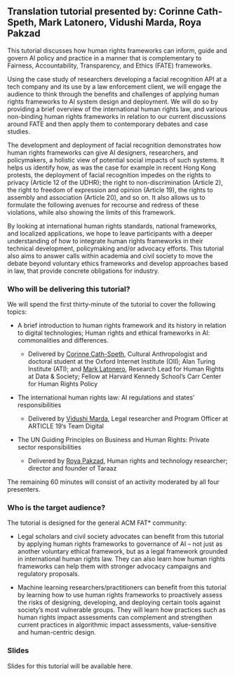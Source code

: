 
## Translation tutorial presented by: Corinne Cath-Speth, Mark Latonero, Vidushi Marda, Roya Pakzad

This tutorial discusses how human rights frameworks can inform, guide and govern AI policy and practice in a manner that is complementary to Fairness, Accountability, Transparency, and Ethics (FATE) frameworks. 

Using the case study of researchers developing a facial recognition API at a tech company and its use by a law enforcement client, we will engage the audience to think through the benefits and challenges of applying human rights frameworks to AI system design and deployment. We will do so by providing a brief overview of the international human rights law, and various non-binding human rights frameworks in relation to our current discussions around FATE and then apply them to contemporary debates and case studies. 

The development and deployment of facial recognition demonstrates how human rights frameworks can give AI designers, researchers, and policymakers, a holistic view of potential social impacts of such systems. It helps us identify how, as was the case for example in recent Hong Kong protests, the deployment of facial recognition impedes on the rights to privacy (Article 12 of the UDHR); the right to non-discrimination (Article 2), the right to freedom of expression and opinion (Article 19), the rights to assembly and association (Article 20), and so on. It also allows us to formulate the following avenues for recourse and redress of these violations, while also showing the limits of this framework. 

By looking at international human rights standards, national frameworks, and localized applications, we hope to leave participants with a deeper understanding of how to integrate human rights frameworks in their technical development, policymaking and/or advocacy efforts. This tutorial also aims to answer calls within academia and civil society to move the debate beyond voluntary ethics frameworks and develop approaches based in law, that provide concrete obligations for industry.  


### Who will be delivering this tutorial?

We will spend the first thirty-minute of the tutorial to cover the following topics:

- A brief introduction to human rights framework and its history in relation to digital technologies; Human rights and ethical frameworks in AI: commonalities and differences.
  - Delivered by [Corinne Cath-Speth](https://corinnecath.com/), Cultural Anthropologist and doctoral student at the Oxford Internet Institute (OII); Alan Turing Institute (ATI); and [Mark Latonero](https://datasociety.net/people/latonero-mark/), Research Lead for Human Rights at Data & Society; Fellow at Harvard Kennedy School’s Carr Center for Human Rights Policy

- The international human rights law: AI regulations and states’ responsibilities 
  - Delivered by [Vidushi Marda](http://vidushimarda.com/), Legal researcher and Program Officer at ARTICLE 19‘s Team Digital

- The UN Guiding Principles on Business and Human Rights: Private sector responsibilities
  - Delivered by [Roya Pakzad](https://www.royapakzad.co/), Human rights and technology researcher; director and founder of Taraaz

The remaining 60 minutes will consist of an activity moderated by all four presenters.

### Who is the target audience?

The tutorial is designed for the general ACM FAT* community:
 
- Legal scholars and civil society advocates can benefit from this tutorial by applying human rights frameworks to governance of AI – not just as another voluntary ethical framework, but as a legal framework grounded in international human rights law. They can also learn how human rights frameworks can help them with stronger advocacy campaigns and regulatory proposals. 

- Machine learning researchers/practitioners can benefit from this tutorial by learning how to use human rights frameworks to proactively assess the risks of designing, developing, and deploying certain tools against society’s most vulnerable groups. They will learn how practices such as human rights impact assessments can complement and strengthen current practices in algorithmic impact assessments, value-sensitive and human-centric design.

### Slides

Slides for this tutorial will be available here.
